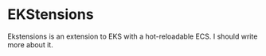 # EKStensions
Ekstensions is an extension to EKS with a hot-reloadable ECS. 
I should write more about it. 
